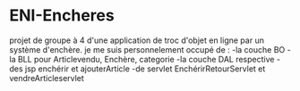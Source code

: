 # ENI-Encheres
projet de groupe à 4 d'une application de troc d'objet en ligne par un système d'enchère.
je me suis personnelement occupé de :
-la couche BO
-la BLL pour Articlevendu, Enchère, categorie
-la couche DAL respective
-des jsp enchérir et ajouterArticle
-de servlet EnchérirRetourServlet et vendreArticleservlet
